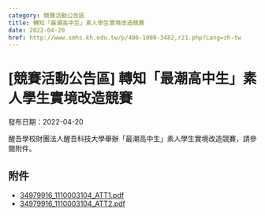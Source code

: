```yaml
---
category: 競賽活動公告區
title: 轉知「最潮高中生」素人學生實境改造競賽
date: 2022-04-20
href: http://www.smhs.kh.edu.tw/p/406-1000-3482,r21.php?Lang=zh-tw
---
```


# [競賽活動公告區] 轉知「最潮高中生」素人學生實境改造競賽

發布日期：2022-04-20

醒吾學校財團法人醒吾科技大學舉辦「最潮高中生」素人學生實境改造競賽，請參閱附件。

## 附件

- [34979916_1110003104_ATT1.pdf](https://www.smhs.kh.edu.tw/var/file/0/1000/attach/87/pta_3237_6531404_45977.pdf)
- [34979916_1110003104_ATT2.pdf](https://www.smhs.kh.edu.tw/var/file/0/1000/attach/87/pta_3238_8855583_45977.pdf)
